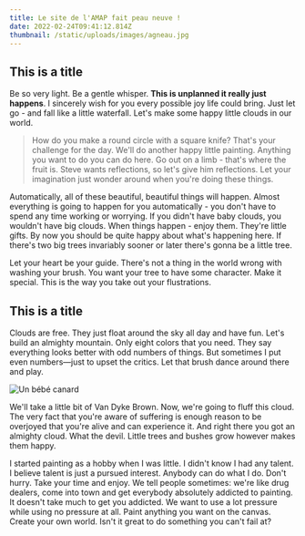 ```yaml
---
title: Le site de l'AMAP fait peau neuve !
date: 2022-02-24T09:41:12.814Z
thumbnail: /static/uploads/images/agneau.jpg
---
```

## This is a title

Be so very light. Be a gentle whisper. **This is unplanned it really just happens**. I sincerely wish for you every possible joy life could bring. Just let go - and fall like a little waterfall. Let's make some happy little clouds in our world.

> How do you make a round circle with a square knife? That's your challenge for the day. We'll do another happy little painting. Anything you want to do you can do here. Go out on a limb - that's where the fruit is. Steve wants reflections, so let's give him reflections. Let your imagination just wonder around when you're doing these things.

Automatically, all of these beautiful, beautiful things will happen. Almost everything is going to happen for you automatically - you don't have to spend any time working or worrying. If you didn't have baby clouds, you wouldn't have big clouds. When things happen - enjoy them. They're little gifts. By now you should be quite happy about what's happening here. If there's two big trees invariably sooner or later there's gonna be a little tree.

Let your heart be your guide. There's not a thing in the world wrong with washing your brush. You want your tree to have some character. Make it special. This is the way you take out your flustrations.

## This is a title

Clouds are free. They just float around the sky all day and have fun. Let's build an almighty mountain. Only eight colors that you need. They say everything looks better with odd numbers of things. But sometimes I put even numbers—just to upset the critics. Let that brush dance around there and play.

![Un bébé canard](/static/uploads/361852.jpeg "bébé canard")

We'll take a little bit of Van Dyke Brown. Now, we're going to fluff this cloud. The very fact that you're aware of suffering is enough reason to be overjoyed that you're alive and can experience it. And right there you got an almighty cloud. What the devil. Little trees and bushes grow however makes them happy.

I started painting as a hobby when I was little. I didn't know I had any talent. I believe talent is just a pursued interest. Anybody can do what I do. Don't hurry. Take your time and enjoy. We tell people sometimes: we're like drug dealers, come into town and get everybody absolutely addicted to painting. It doesn't take much to get you addicted. We want to use a lot pressure while using no pressure at all. Paint anything you want on the canvas. Create your own world. Isn't it great to do something you can't fail at?